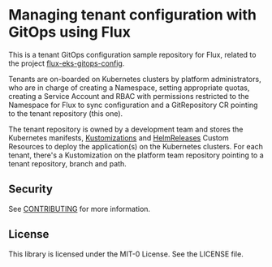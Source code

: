 # Managing tenant configuration with GitOps using Flux 

This is a tenant GitOps configuration sample repository for Flux, related to the project [flux-eks-gitops-config](https://github.com/aws-samples/flux-eks-gitops-config).

Tenants are on-boarded on Kubernetes clusters by platform administrators, who are in charge of creating a Namespace, setting appropriate quotas, creating a Service Account and RBAC with permissions restricted to the Namespace for Flux to sync configuration and a GitRepository CR pointing to the tenant repository (this one).

The tenant repository is owned by a development team and stores the Kubernetes manifests, [Kustomizations](https://fluxcd.io/docs/components/kustomize/api/) and [HelmReleases](https://fluxcd.io/docs/components/helm/helmreleases/) Custom Resources to deploy the application(s) on the Kubernetes clusters. For each tenant, there's a Kustomization on the platform team repository pointing to a tenant repository, branch and path. 

## Security

See [CONTRIBUTING](CONTRIBUTING.md#security-issue-notifications) for more information.

## License

This library is licensed under the MIT-0 License. See the LICENSE file.

